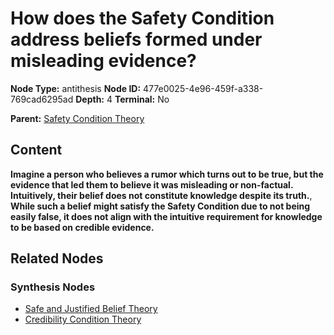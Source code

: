 # How does the Safety Condition address beliefs formed under misleading evidence?

**Node Type:** antithesis
**Node ID:** 477e0025-4e96-459f-a338-769cad6295ad
**Depth:** 4
**Terminal:** No

**Parent:** [Safety Condition Theory](safety-condition-theory-synthesis-ccbea3a6-e148-40c2-ac0b-a9f0d6e267dc.md)

## Content

**Imagine a person who believes a rumor which turns out to be true, but the evidence that led them to believe it was misleading or non-factual. Intuitively, their belief does not constitute knowledge despite its truth.**, **While such a belief might satisfy the Safety Condition due to not being easily false, it does not align with the intuitive requirement for knowledge to be based on credible evidence.**

## Related Nodes

### Synthesis Nodes

- [Safe and Justified Belief Theory](safe-and-justified-belief-theory-synthesis-833419ab-dc1b-46dd-9fb6-cc21433bf311.md)
- [Credibility Condition Theory](credibility-condition-theory-synthesis-ed7ad9d9-c704-4edb-aeb2-c8cedadd8d31.md)
